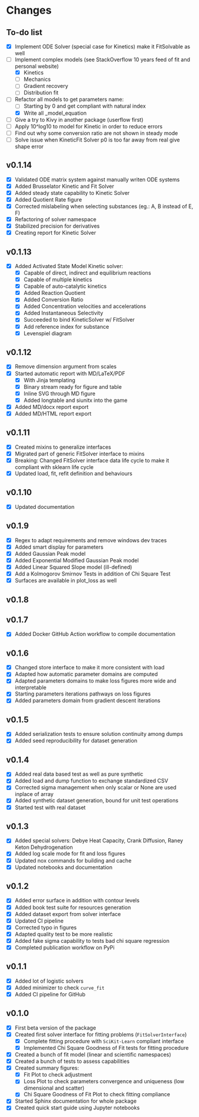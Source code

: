 # Changes

## To-do list

 - [x] Implement ODE Solver (special case for Kinetics) make it FitSolvable as well
 - [ ] Implement complex models (see StackOverflow 10 years feed of fit and personal website)
   - [x] Kinetics
   - [ ] Mechanics
   - [ ] Gradient recovery
   - [ ] Distribution fit
 - [ ] Refactor all models to get parameters name:
   - [ ] Starting by 0 and get compliant with natural index
   - [x] Write all _model_equation
 - [ ] Give a try to Kivy in another package (userflow first)
 - [ ] Apply 10^log10 to model for Kinetic in order to reduce errors
 - [ ] Find out why some conversion ratio are not shown in steady mode
 - [ ] Solve issue when KineticFit Solver p0 is too far away from real give shape error 

## v0.1.14

 - [x] Validated ODE matrix system against manually writen ODE systems
 - [x] Added Brusselator Kinetic and Fit Solver
 - [x] Added steady state capability to Kinetic Solver
 - [x] Added Quotient Rate figure
 - [x] Corrected mislabeling when selecting substances (eg.: A, B instead of E, F)
 - [x] Refactoring of solver namespace
 - [x] Stabilized precision for derivatives
 - [x] Creating report for Kinetic Solver
 
## v0.1.13

 - [x] Added Activated State Model Kinetic solver:
   - [x] Capable of direct, indirect and equilibrium reactions
   - [x] Capable of multiple kinetics
   - [x] Capable of auto-catalytic kinetics
   - [x] Added Reaction Quotient
   - [x] Added Conversion Ratio
   - [x] Added Concentration velocities and accelerations
   - [x] Added Instantaneous Selectivity
   - [x] Succeeded to bind KineticSolver w/ FitSolver
   - [x] Add reference index for substance
   - [x] Levenspiel diagram

## v0.1.12

 - [x] Remove dimension argument from scales
 - [x] Started automatic report with MD/LaTeX/PDF
   - [x] With Jinja templating
   - [x] Binary stream ready for figure and table
   - [x] Inline SVG through MD figure
   - [x] Added longtable and siunitx into the game
 - [x] Added MD/docx report export
 - [x] Added MD/HTML report export

## v0.1.11

 - [x] Created mixins to generalize interfaces
 - [x] Migrated part of generic FitSolver interface to mixins
 - [x] Breaking: Changed FitSolver interface data life cycle to make it compliant with sklearn life cycle
 - [x] Updated load, fit, refit definition and behaviours

## v0.1.10

 - [x] Updated documentation

## v0.1.9

 - [x] Regex to adapt requirements and remove windows dev traces
 - [x] Added smart display for parameters
 - [x] Added Gaussian Peak model
 - [x] Added Exponential Modified Gaussian Peak model
 - [x] Added Linear Squared Slope model (ill-defined)
 - [x] Add a Kolmogorov Smirnov Tests in addition of Chi Square Test
 - [x] Surfaces are available in plot_loss as well

## v0.1.8
## v0.1.7

 - [x] Added Docker GitHub Action workflow to compile documentation

## v0.1.6

 - [x] Changed store interface to make it more consistent with load
 - [x] Adapted how automatic parameter domains are computed
 - [x] Adapted parameters domains to make loss figures more wide and interpretable
 - [x] Starting parameters iterations pathways on loss figures
 - [x] Added parameters domain from gradient descent iterations

## v0.1.5

 - [x] Added serialization tests to ensure solution continuity among dumps
 - [x] Added seed reproducibility for dataset generation
 
## v0.1.4

 - [x] Added real data based test as well as pure synthetic
 - [x] Added load and dump function to exchange standardized CSV
 - [x] Corrected sigma management when only scalar or None are used inplace of array
 - [x] Added synthetic dataset generation, bound for unit test operations
 - [x] Started test with real dataset 

## v0.1.3

 - [x] Added special solvers: Debye Heat Capacity, Crank Diffusion, Raney Keton Dehydrogenation
 - [x] Added log scale mode for fit and loss figures
 - [x] Updated nox commands for building and cache
 - [x] Updated notebooks and documentation

## v0.1.2

 - [x] Added error surface in addition with contour levels
 - [x] Added book test suite for resources generation
 - [x] Added dataset export from solver interface
 - [x] Updated CI pipeline
 - [x] Corrected typo in figures
 - [x] Adapted quality test to be more realistic
 - [x] Added fake sigma capability to tests bad chi square regression
 - [x] Completed publication workflow on PyPi

## v0.1.1

 - [x] Added lot of logistic solvers
 - [x] Added minimizer to check `curve_fit`
 - [x] Added CI pipeline for GitHub

## v0.1.0

 - [x] First beta version of the package
 - [x] Created first solver interface for fitting problems (`FitSolverInterface`)
   - [x] Complete fitting procedure with `SciKit-Learn` compliant interface
   - [x] Implemented Chi Square Goodness of Fit tests for fitting procedure
 - [x] Created a bunch of fit model (linear and scientific namespaces)
 - [x] Created a bunch of tests to assess capabilities
 - [x] Created summary figures:
   - [x] Fit Plot to check adjustment
   - [x] Loss Plot to check parameters convergence and uniqueness (low dimensional and scatter)
   - [x] Chi Square Goodness of Fit Plot to check fitting compliance
 - [x] Started Sphinx documentation for whole package
 - [x] Created quick start guide using Jupyter notebooks
